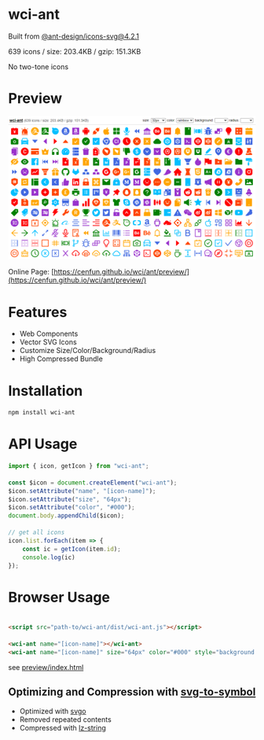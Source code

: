 # wci-ant
Built from [@ant-design/icons-svg@4.2.1](https://github.com/ant-design/ant-design-icons)  

639 icons / size: 203.4KB / gzip: 151.3KB  

No two-tone icons

# Preview
![screenshot](preview/screenshot.png)

Online Page: [https://cenfun.github.io/wci/ant/preview/](https://cenfun.github.io/wci/ant/preview/)

# Features
* Web Components
* Vector SVG Icons 
* Customize Size/Color/Background/Radius
* High Compressed Bundle
# Installation
```sh
npm install wci-ant
```
# API Usage
```js
import { icon, getIcon } from "wci-ant";

const $icon = document.createElement("wci-ant");
$icon.setAttribute("name", "[icon-name]");
$icon.setAttribute("size", "64px");
$icon.setAttribute("color", "#000");
document.body.appendChild($icon);

// get all icons
icon.list.forEach(item => {
    const ic = getIcon(item.id);
    console.log(ic)
});
```
# Browser Usage
```html

<script src="path-to/wci-ant/dist/wci-ant.js"></script>

<wci-ant name="[icon-name]"></wci-ant>
<wci-ant name="[icon-name]" size="64px" color="#000" style="background:#f5f5f5;"></wci-ant>
```
see [preview/index.html](preview/index.html)

## Optimizing and Compression with [svg-to-symbol](https://github.com/cenfun/svg-to-symbol)
* Optimized with [svgo](https://github.com/svg/svgo)
* Removed repeated contents
* Compressed with [lz-string](https://github.com/pieroxy/lz-string)